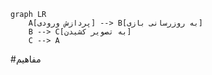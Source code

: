 ```mermaid
graph LR
    A[پردازش ورودی] --> B[به روزرسانی بازی]
    B --> C[به تصویر کشیدن]
    C --> A
```

#مفاهیم 
